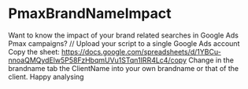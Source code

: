 # PmaxBrandNameImpact
Want to know the impact of your brand related searches in Google Ads Pmax campaigns?
//
Upload your script to a single Google Ads account
Copy the sheet: https://docs.google.com/spreadsheets/d/1YBCu-nnoaQMQydElw5P58FzHbqmUVu1STqn1IRR4Lc4/copy
Change in the brandname tab the ClientName into your own brandname or that of the client. 
Happy analysing 
